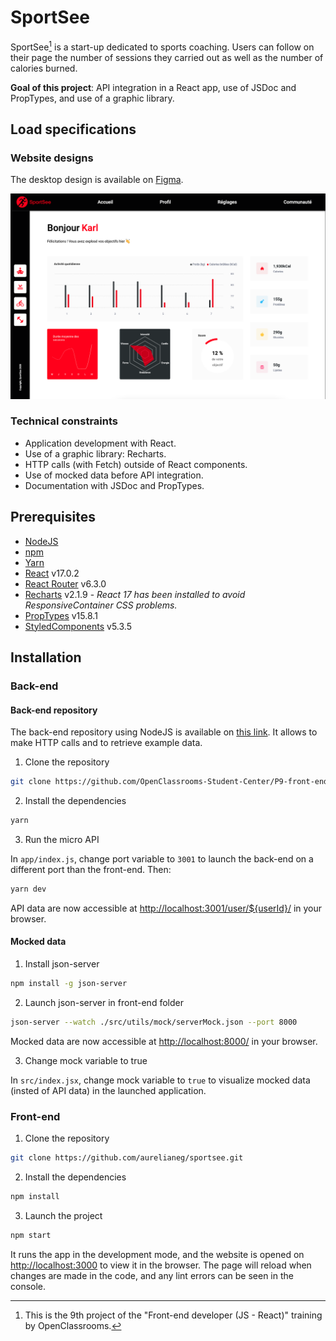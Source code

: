 # SportSee

SportSee[^1] is a start-up dedicated to sports coaching. Users can follow on their page the number of sessions they carried out as well as the number of calories burned.

**Goal of this project**: API integration in a React app, use of JSDoc and PropTypes, and use of a graphic library.

## Load specifications

### Website designs

The desktop design is available on [Figma](https://www.figma.com/file/BMomGVZqLZb811mDMShpLu/UI-design-Sportify-FR).

![Design for the home page](./src/assets/design/homepage.png 'Design for the home page')

### Technical constraints

-  Application development with React.
-  Use of a graphic library: Recharts.
-  HTTP calls (with Fetch) outside of React components.
-  Use of mocked data before API integration.
-  Documentation with JSDoc and PropTypes.

## Prerequisites

-  [NodeJS](https://nodejs.org/en/)
-  [npm](https://www.npmjs.com/)
-  [Yarn](https://yarnpkg.com/)
-  [React](https://fr.reactjs.org/) v17.0.2
-  [React Router](https://reactrouter.com/) v6.3.0
-  [Recharts](https://recharts.org/en-US/) v2.1.9 - _React 17 has been installed to avoid ResponsiveContainer CSS problems._
-  [PropTypes](https://www.npmjs.com/package/prop-types) v15.8.1
-  [StyledComponents](https://www.npmjs.com/package/styled-components) v5.3.5

## Installation

### Back-end

#### Back-end repository

The back-end repository using NodeJS is available on [this link](https://github.com/OpenClassrooms-Student-Center/P9-front-end-dashboard). It allows to make HTTP calls and to retrieve example data.

1. Clone the repository

```sh
git clone https://github.com/OpenClassrooms-Student-Center/P9-front-end-dashboard.git
```

2. Install the dependencies

```sh
yarn
```

3. Run the micro API

In `app/index.js`, change port variable to `3001` to launch the back-end on a different port than the front-end.
Then:

```sh
yarn dev
```

API data are now accessible at <http://localhost:3001/user/${userId}/> in your browser.

#### Mocked data

1. Install json-server

```sh
npm install -g json-server
```

2. Launch json-server in front-end folder

```sh
json-server --watch ./src/utils/mock/serverMock.json --port 8000
```

Mocked data are now accessible at <http://localhost:8000/> in your browser.

3. Change mock variable to true

In `src/index.jsx`, change mock variable to `true` to visualize mocked data (insted of API data) in the launched application.

### Front-end

1. Clone the repository

```sh
git clone https://github.com/aurelianeg/sportsee.git
```

2. Install the dependencies

```sh
npm install
```

3. Launch the project

```sh
npm start
```

It runs the app in the development mode, and the website is opened on [http://localhost:3000](http://localhost:3000) to view it in the browser. The page will reload when changes are made in the code, and any lint errors can be seen in the console.

[^1]: This is the 9th project of the "Front-end developer (JS - React)" training by OpenClassrooms.
